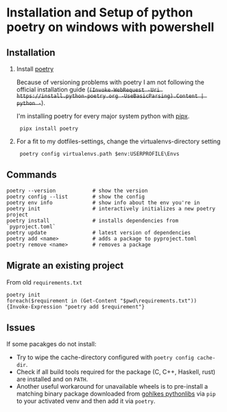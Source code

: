 # Installation and Setup of python poetry on windows with powershell

## Installation

1. Install [poetry](https://python-poetry.org/)

    Because of versioning problems with poetry I am not following the official installation guide
    (~~`(Invoke-WebRequest -Uri https://install.python-poetry.org -UseBasicParsing).Content | python -`~~).

    I'm installing poetry for every major system python with [pipx](tutorials/python/pipx.md).

        pipx install poetry


2. For a fit to my dotfiles-settings, change the virtualenvs-directory setting

        poetry config virtualenvs.path $env:USERPROFILE\Envs


## Commands

    poetry --version            # show the version
    poetry config --list        # show the config
    poetry env info             # show info about the env you're in
    poetry init                 # interactively initializes a new poetry project
    poetry install              # installs dependencies from `pyproject.toml`
    poetry update               # latest version of dependencies
    poetry add <name>           # adds a package to pyproject.toml
    poetry remove <name>        # removes a package


## Migrate an existing project

From old `requirements.txt`

    poetry init
    foreach($requirement in (Get-Content "$pwd\requirements.txt")) {Invoke-Expression "poetry add $requirement"}


## Issues

If some pacakges do not install:

- Try to wipe the cache-directory configured with `poetry config cache-dir`.  
- Check if all build tools required for the package (C, C++, Haskell, rust) are installed and on `PATH`.
- Another useful workaround for unavailable wheels is to pre-install a matching binary package downloaded
 from [gohlkes pythonlibs](https://www.lfd.uci.edu/~gohlke/pythonlibs/) via `pip` to your activated venv and
 then add it via `poetry`.
